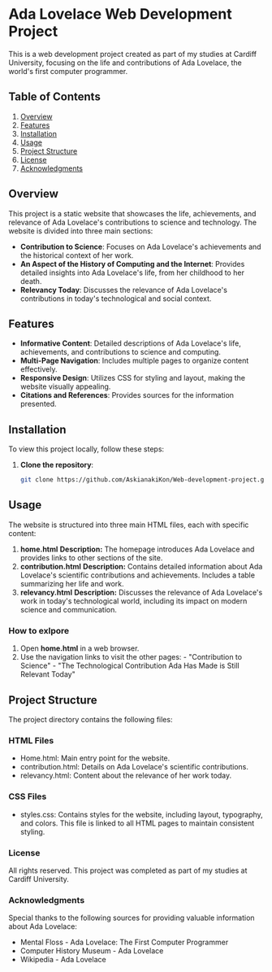 # Ada Lovelace Web Development Project

This is a web development project created as part of my studies at Cardiff University, focusing on the life and contributions of Ada Lovelace, the world's first computer programmer.

## Table of Contents

1. [Overview](#overview)
2. [Features](#features)
3. [Installation](#installation)
4. [Usage](#usage)
5. [Project Structure](#project-structure)
6. [License](#license)
7. [Acknowledgments](#acknowledgments)

## Overview

This project is a static website that showcases the life, achievements, and relevance of Ada Lovelace's contributions to science and technology. The website is divided into three main sections:
- **Contribution to Science**: Focuses on Ada Lovelace's achievements and the historical context of her work.
- **An Aspect of the History of Computing and the Internet**: Provides detailed insights into Ada Lovelace's life, from her childhood to her death.
- **Relevancy Today**: Discusses the relevance of Ada Lovelace's contributions in today's technological and social context.

## Features

- **Informative Content**: Detailed descriptions of Ada Lovelace's life, achievements, and contributions to science and computing.
- **Multi-Page Navigation**: Includes multiple pages to organize content effectively.
- **Responsive Design**: Utilizes CSS for styling and layout, making the website visually appealing.
- **Citations and References**: Provides sources for the information presented.

## Installation

To view this project locally, follow these steps:

1. **Clone the repository**:
   ```bash
   git clone https://github.com/AskianakiKon/Web-development-project.git

## Usage
 The website is structured into three main HTML files, each with specific content:
 1. **home.html**
   **Description:** The homepage introduces Ada Lovelace and provides links to other sections of the site.
 2. **contribution.html**
   **Description:**  Contains detailed information about Ada Lovelace's scientific contributions and achievements. Includes a table summarizing her life and work.
 3. **relevancy.html**
   **Description:** Discusses the relevance of Ada Lovelace's work in today's technological world, including its impact on modern science and communication.
   ### How to exlpore
   1. Open **home.html** in a web browser.
   2. Use the navigation links to visit the other pages:
    - "Contribution to Science"
    - "The Technological Contribution Ada Has Made is Still Relevant Today"


## Project Structure
The project directory contains the following files:
### HTML Files
- Home.html: Main entry point for the website.
- contribution.html: Details on Ada Lovelace's scientific contributions.
- relevancy.html: Content about the relevance of her work today.
### CSS Files
- styles.css: Contains styles for the website, including layout, typography, and colors. This file is linked to all HTML pages to maintain consistent styling.

### License
All rights reserved. This project was completed as part of my studies at Cardiff University.

### Acknowledgments
Special thanks to the following sources for providing valuable information about Ada Lovelace:
- Mental Floss - Ada Lovelace: The First Computer Programmer
- Computer History Museum - Ada Lovelace
- Wikipedia - Ada Lovelace
